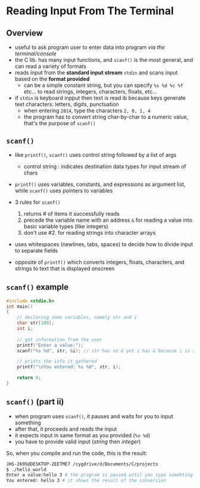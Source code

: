 # Reading Input From The Terminal

## Overview

* useful to ask program user to enter data into program *via the terminal/console*
* the C lib. has many input functions, and `scanf()` is the most general, and can read a variety of formats
* reads input from the **standard input stream** `stdin` and scans input based on the **format provided**
  * can be a simple constant string, but you can specify `%s %d %c %f` etc... to read strings, integers, characters, floats, etc...
* if `stdin` is keyboard inpput then text is read ib because keys generate text characters: letters, digits, punctuation
  * when entering `2014`, type the characters `2, 0, 1, 4`
  * the program has to convert string char-by-char to a numeric value, that's the purpose of `scanf()`

## `scanf()`

* like `printf()`, `scanf()` uses control string followed by a list of args
  * control string : indicates destination data types for input stream of chars
* `printf()` uses variables, constants, and expressions as argument list, while `scanf()` uses pointers to variables
* 3 rules for `scanf()`
    1. returns # of items it successfully reads
    2. precede the variable name with an address `&` for reading a value into basic variable types (like integers)
    3. don't use #2. for reading strings into character arrays

* uses whitespaces (newlines, tabs, spaces) to decide how to divide input to separate fields
* opposite of `printf()` which converts integers, floats, characters, and strings to text that is displayed onscreen

## `scanf()` example

```c
#include <stdio.h>
int main()
{
    // declaring some variables, namely str and i
    char str[100];
    int i;
    
    // get information from the user
    printf("Enter a value:");
    scanf("%s %d", str, &i); // str has no & yet i has & because i is an integer

    // prints the info it gathered
    printf("\nYou entered: %s %d", str, i);

    return 0;
}
```

## `scanf()` (part ii)

* when program uses `scanf()`, it pauses and waits for you to input something
* after that, it proceeds and reads the input
* it expects input in same format as you provided (`%s %d`)
* you have to provide valid input (*string* then *integer*)

So, when you compile and run the code, this is the result:

```bash
JHS-2695@DESKTOP-2EETME7 /cygdrive/d/Documents/C/projects
$ ./hello_world
Enter a value:hello 3 # the program is paused until you type somehting and press Enter
You entered: hello 3 # it shows the result of the conversion
```
